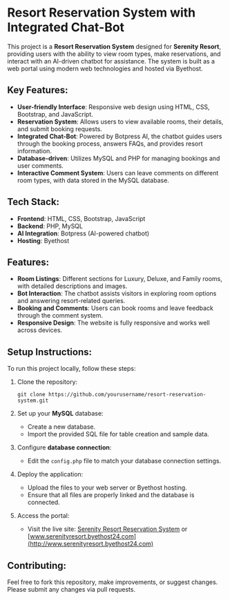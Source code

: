 # Resort Reservation System with Integrated Chat-Bot

This project is a **Resort Reservation System** designed for **Serenity Resort**, providing users with the ability to view room types, make reservations, and interact with an AI-driven chatbot for assistance. The system is built as a web portal using modern web technologies and hosted via Byethost.

## Key Features:
- **User-friendly Interface**: Responsive web design using HTML, CSS, Bootstrap, and JavaScript.
- **Reservation System**: Allows users to view available rooms, their details, and submit booking requests.
- **Integrated Chat-Bot**: Powered by Botpress AI, the chatbot guides users through the booking process, answers FAQs, and provides resort information.
- **Database-driven**: Utilizes MySQL and PHP for managing bookings and user comments.
- **Interactive Comment System**: Users can leave comments on different room types, with data stored in the MySQL database.

## Tech Stack:
- **Frontend**: HTML, CSS, Bootstrap, JavaScript
- **Backend**: PHP, MySQL
- **AI Integration**: Botpress (AI-powered chatbot)
- **Hosting**: Byethost

## Features:
- **Room Listings**: Different sections for Luxury, Deluxe, and Family rooms, with detailed descriptions and images.
- **Bot Interaction**: The chatbot assists visitors in exploring room options and answering resort-related queries.
- **Booking and Comments**: Users can book rooms and leave feedback through the comment system.
- **Responsive Design**: The website is fully responsive and works well across devices.

## Setup Instructions:
To run this project locally, follow these steps:

1. Clone the repository:
   ```
   git clone https://github.com/yourusername/resort-reservation-system.git
   ```

2. Set up your **MySQL** database:
   - Create a new database.
   - Import the provided SQL file for table creation and sample data.

3. Configure **database connection**:
   - Edit the `config.php` file to match your database connection settings.

4. Deploy the application:
   - Upload the files to your web server or Byethost hosting.
   - Ensure that all files are properly linked and the database is connected.

5. Access the portal:
   - Visit the live site: [Serenity Resort Reservation System](http://serenityresort.byethost24.com) or [www.serenityresort.byethost24.com](http://www.serenityresort.byethost24.com)

## Contributing:
Feel free to fork this repository, make improvements, or suggest changes. Please submit any changes via pull requests.

